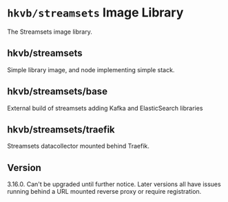 # `hkvb/streamsets` Image Library

The Streamsets image library.

## hkvb/streamsets

Simple library image, and node implementing simple stack.

## hkvb/streamsets/base

External build of streamsets adding Kafka and ElasticSearch libraries

## hkvb/streamsets/traefik

Streamsets datacollector mounted behind Traefik.

## Version

3.16.0.
Can't be upgraded until further notice.
Later versions all have issues running behind a URL mounted reverse proxy or require registration.
